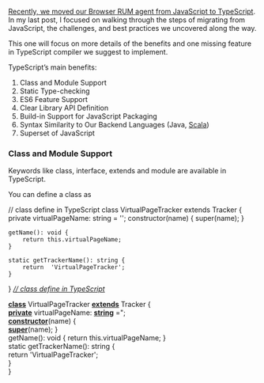 [Recently, we moved our Browser RUM agent from JavaScript to TypeScript](https://blog.appdynamics.com/devops/8-steps-migrating-javascript-typescript/). In my last post, I focused on walking through the steps of migrating from JavaScript, the challenges, and best practices we uncovered along the way.

This one will focus on more details of the benefits and one missing feature in TypeScript compiler we suggest to implement.

TypeScript’s main benefits:

1. Class and Module Support
2. Static Type-checking
3. ES6 Feature Support
4. Clear Library API Definition
5. Build-in Support for JavaScript Packaging
6. Syntax Similarity to Our Backend Languages (Java, [Scala](http://www.slideshare.net/razvanc/quick-typescript-vs-scala-sample))
7. Superset of JavaScript

### Class and Module Support

Keywords like class, interface, extends and module are available in TypeScript.

You can define a class as

// class define in TypeScript
class VirtualPageTracker extends Tracker {
	     private virtualPageName: string = '';
	     constructor(name) {
				         super(name);
         }
    
    getName(): void {
        return this.virtualPageName;
    }

    static getTrackerName(): string {
        return  'VirtualPageTracker';
    }
}
[*// class define in TypeScript*](https://placehold.it/15/1589F0/000000?text=+)

**[class](https://placehold.it/15/00008B/000000?text=+)** VirtualPageTracker **[extends](https://placehold.it/15/00008B/000000?text=+)** Tracker {\
**[private](https://placehold.it/15/00008B/000000?text=+)** virtualPageName: **[string](https://placehold.it/15/00008B/000000?text=+)** =";\
         **[constructor](https://placehold.it/15/00008B/000000?text=+)**(name) {\
               **[super](https://placehold.it/15/00008B/000000?text=+)**(name);
    }\
    getName(): void {
        return this.virtualPageName;
    }\
    static getTrackerName(): string {\
        return  'VirtualPageTracker';\
    }\
}
